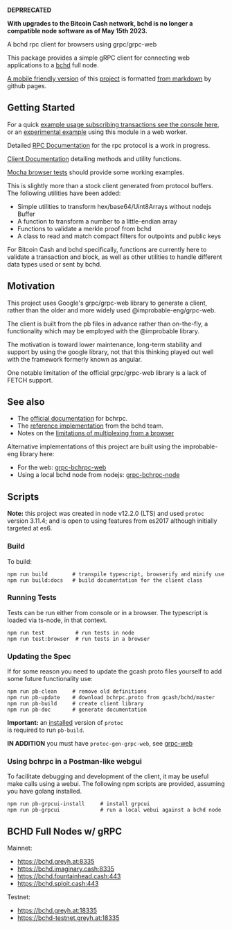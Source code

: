 **DEPRRECATED**

**With upgrades to the Bitcoin Cash network, bchd is no longer a compatible node software as of May 15th 2023.**

A bchd rpc client for browsers using grpc/grpc-web 

This package provides a simple gRPC client for connecting web applications to 
a [bchd](https://bchd.cash) full node.

[A mobile friendly version](https://www.grpc.cash) of this [project](https://github.com/2qx/grpc-bchrpc-browser) is formatted [from markdown](https://github.com/2qx/grpc-bchrpc-browser/blob/master/README.md) by github pages.


## Getting Started

For a quick [example usage subscribing transactions see the console here](https://www.grpc.cash/example/), or an [experimental example](https://www.grpc.cash/example-experimental/) using this module in a web worker.

Detailed [RPC Documentation](https://www.grpc.cash/docs/bchrpc/) for the rpc protocol is a work in progress.

[Client Documentation](https://www.grpc.cash/docs/ts/classes/grpc_bchrpc_browser.grpcclient.html) detailing methods and utility functions.

[Mocha browser tests](https://www.grpc.cash/test/) should provide some working examples.

This is slightly more than a stock client generated from protocol buffers. The following utilities have been added:

- Simple utilities to transform hex/base64/Uint8Arrays without nodejs Buffer
- A function to transform a number to a little-endian array
- Functions to validate a merkle proof from bchd
- A class to read and match compact filters for outpoints and public keys

 For Bitcoin Cash and bchd specifically, functions are currently here to validate a transaction and block, as well as other utilities to handle different data types used or sent by bchd.

## Motivation

This project uses Google's grpc/grpc-web library 
to generate a client, rather than the older and 
more widely used @improbable-eng/grpc-web.

The client is built from the pb files in advance rather
than on-the-fly, a functionality which may be employed with the @improbable library.

The motivation is toward lower maintenance, long-term stability and support by using 
the google library, not that this thinking played out well with the framework formerly known as angular. 

One notable limitation of the official grpc/grpc-web library is a lack of FETCH support.

## See also

- The [official documentation](https://github.com/gcash/bchd/tree/master/bchrpc/) for bchrpc.
- The [reference implementation](https://github.com/gcash/bchd/tree/master/bchrpc/pb-js) from the bchd team.
- Notes on the [limitations of multiplexing from a browser](https://github.com/gcash/bchd/blob/master/bchrpc/documentation/web.md)

Alternative implementations of this project are built using the improbable-eng library here:

- For the web: [grpc-bchrpc-web](https://github.com/simpleledgerinc/grpc-bchrpc-web)
- Using a local bchd node from nodejs: [grpc-bchrpc-node](https://github.com/simpleledgerinc/grpc-bchrpc-node)


## Scripts

**Note:** this project was created in node v12.2.0 (LTS) and used `protoc` version 3.11.4; and is open to using features from es2017 although initially targeted at es6.

### Build

To build:
    
    npm run build        # transpile typescript, browserify and minify use
    npm run build:docs   # build documentation for the client class

### Running Tests

Tests can be run either from console or in a browser.  The typescript is loaded via ts-node, in that context.

    npm run test          # run tests in node
    npm run test:browser  # run tests in a browser

### Updating the Spec

If for some reason you need to update the gcash proto files yourself to add some future functionality use:

    npm run pb-clean     # remove old definitions
    npm run pb-update    # download bchrpc.proto from gcash/bchd/master
    npm run pb-build     # create client library
    npm run pb-doc       # generate documentation

**Important:** an [installed](https://github.com/protocolbuffers/protobuf/releases/latest) version of `protoc`  
 is required to run `pb-build`. 

**IN ADDITION** you must have `protoc-gen-grpc-web`, see [grpc-web](https://github.com/grpc/grpc-web)

### Using bchrpc in a Postman-like webgui

To facilitate debugging and development of the client, it may be useful make calls using a webui. The following npm scripts are 
provided, assuming you have golang installed.

    npm run pb-grpcui-install     # install grpcui
    npm run pb-grpcui             # run a local webui against a bchd node

## BCHD Full Nodes w/ gRPC

Mainnet:
* https://bchd.greyh.at:8335
* https://bchd.imaginary.cash:8335
* https://bchd.fountainhead.cash:443
* https://bchd.sploit.cash:443
    

Testnet:
* https://bchd.greyh.at:18335
* https://bchd-testnet.greyh.at:18335

